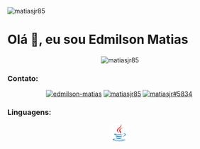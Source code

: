 <p align="left"> <img src="https://komarev.com/ghpvc/?username=matiasjr85&label=Profile%20views&color=0e75b6&style=flat" alt="matiasjr85" /> </p>

<h1 align="left">Olá 👋, eu sou Edmilson Matias</h1>

<p align="center">&nbsp;<img align="center" src="https://github-readme-stats.vercel.app/api?username=matiasjr85&show_icons=true&locale=en" alt="matiasjr85" /></p>

<h3 align="left">Contato:</h3>
<div align="center">
  <a href="https://www.linkedin.com/in/edmilson-matias-dos-santos-junior/" target="_blank"><img src="https://img.shields.io/badge/LinkedIn-0077B5?style=for-the-badge&logo=linkedin&logoColor=white" alt="edmilson-matias" target="_blank" /></a>
  <a href="https://instagram.com/matiasjr85" target="_blank"><img src="https://img.shields.io/badge/Instagram-E4405F?style=for-the-badge&logo=instagram&logoColor=white" alt="matiasjr85" target="_blank" /></a>
  <a href="https://discordapp.com/users/5834" target="_blank"><img src="https://img.shields.io/badge/Discord-7289DA?style=for-the-badge&logo=discord&logoColor=white" alt="matiasjr#5834" target="_blank" /></a>
</div>

<h3 align="left">Linguagens:</h3>
<p align="center"> <a href="https://www.java.com" target="_blank" rel="noreferrer"> <img src="https://raw.githubusercontent.com/devicons/devicon/master/icons/java/java-original.svg" alt="java" width="40" height="40"/> </a> </p>
